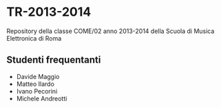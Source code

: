 # TR-2013-2014

Repository della classe COME/02 anno 2013-2014 della Scuola di Musica Elettronica di Roma

## Studenti frequentanti

* Davide Maggio
* Matteo Ilardo
* Ivano Pecorini
* Michele Andreotti
